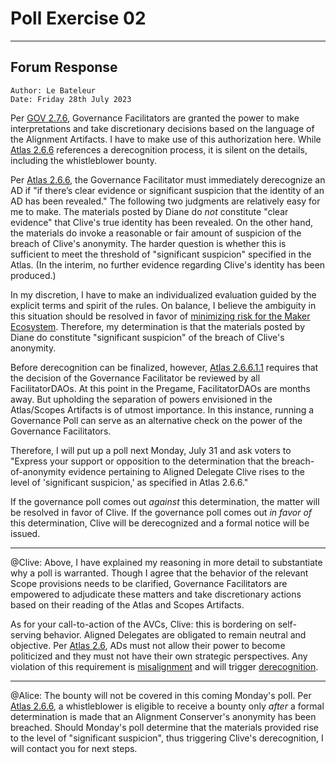 # Poll Exercise 02

---

## Forum Response

```
Author: Le Bateleur
Date: Friday 28th July 2023
```

Per [GOV 2.7.6](https://mips.makerdao.com/mips/details/MIP101#2-7-6-decision-making-powers-of-facilitatordaos), Governance Facilitators are granted the power to make interpretations and take discretionary decisions based on the language of the Alignment Artifacts. I have to make use of this authorization here. While [Atlas 2.6.6](https://mips.makerdao.com/mips/details/MIP101#2-6-6-aligned-delegate-privacy) references a derecognition process, it is silent on the details, including the whistleblower bounty. 

Per [Atlas 2.6.6](https://mips.makerdao.com/mips/details/MIP101#2-6-6-aligned-delegate-privacy), the Governance Facilitator must immediately derecognize an AD if "if there’s clear evidence or significant suspicion that the identity of an AD has been revealed." The following two judgments are relatively easy for me to make. The materials posted by Diane do *not* constitute "clear evidence" that Clive's true identity has been revealed. On the other hand, the materials do invoke a reasonable or fair amount of suspicion of the breach of Clive's anonymity. The harder question is whether this is sufficient to meet the threshold of "significant suspicion" specified in the Atlas. (In the interim, no further evidence regarding Clive's identity has been produced.)

In my discretion, I have to make an individualized evaluation guided by the explicit terms and spirit of the rules. On balance, I believe the ambiguity in this situation should be resolved in favor of [minimizing risk for the Maker Ecosystem](https://mips.makerdao.com/mips/details/MIP101#2-4-4). Therefore, my determination is that the materials posted by Diane do constitute "significant suspicion" of the breach of Clive's anonymity. 

Before derecognition can be finalized, however, [Atlas 2.6.6.1.1](https://mips.makerdao.com/mips/details/MIP101#2-6-6-1-1) requires that the decision of the Governance Facilitator be reviewed by all FacilitatorDAOs. At this point in the Pregame, FacilitatorDAOs are months away. But upholding the separation of powers envisioned in the Atlas/Scopes Artifacts is of utmost importance. In this instance, running a Governance Poll can serve as an alternative check on the power of the Governance Facilitators. 

Therefore, I will put up a poll next Monday, July 31 and ask voters to "Express your support or opposition to the determination that the breach-of-anonymity evidence pertaining to Aligned Delegate Clive rises to the level of 'significant suspicion,' as specified in Atlas 2.6.6." 

If the governance poll comes out *against* this determination, the matter will be resolved in favor of Clive. If the governance poll comes out *in favor of* this determination, Clive will be derecognized and a formal notice will be issued. 

---

@Clive: Above, I have explained my reasoning in more detail to substantiate why a poll is warranted. Though I agree that the behavior of the relevant Scope provisions needs to be clarified, Governance Facilitators are empowered to adjudicate these matters and take discretionary actions based on their reading of the Atlas and Scopes Artifacts. 

As for your call-to-action of the AVCs, Clive: this is bordering on self-serving behavior. Aligned Delegates are obligated to remain neutral and objective. Per [Atlas 2.6](https://mips.makerdao.com/mips/details/MIP101#2-6-aligned-delegates-ads-gov6), ADs must not allow their power to become politicized and they must not have their own strategic perspectives. Any violation of this requirement is [misalignment](https://mips.makerdao.com/mips/details/MIP101#2-6-5-aligned-delegate-alignment-risk-mitigation) and will trigger [derecognition](https://mips.makerdao.com/mips/details/MIP101#2-6-5-1). 

---

@Alice: The bounty will not be covered in this coming Monday's poll. Per [Atlas 2.6.6](https://mips.makerdao.com/mips/details/MIP101#2-6-6-aligned-delegate-privacy), a whistleblower is eligible to receive a bounty only *after* a formal determination is made that an Alignment Conserver's anonymity has been breached. Should Monday's poll determine that the materials provided rise to the level of "significant suspicion", thus triggering Clive's derecognition, I will contact you for next steps. 